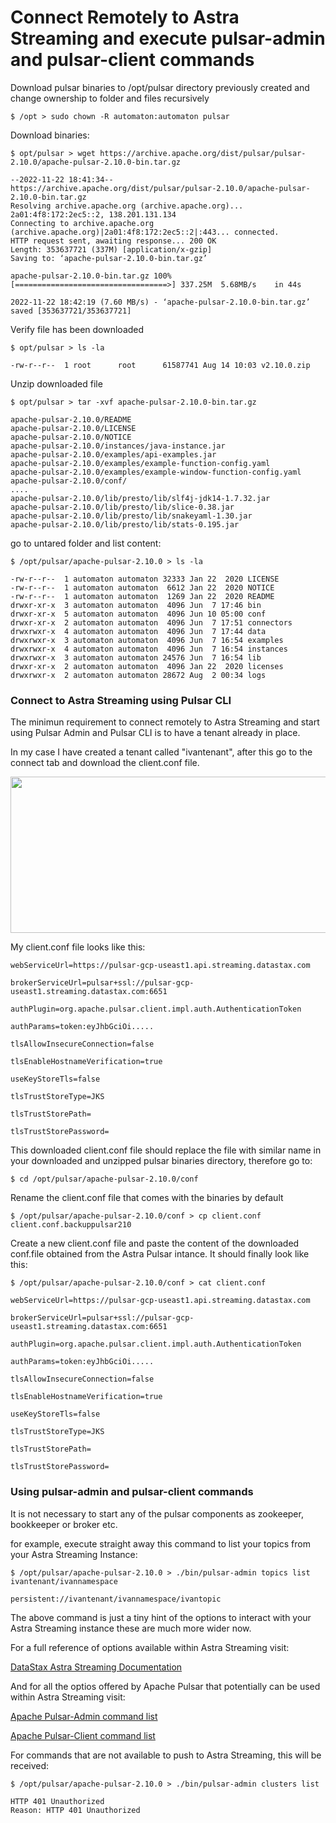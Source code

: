# Connect Remotely to Astra Streaming and execute pulsar-admin and pulsar-client commands


Download pulsar binaries to /opt/pulsar directory previously created and change ownership to folder and files recursively
```
$ /opt > sudo chown -R automaton:automaton pulsar
```
Download binaries:
```
$ opt/pulsar > wget https://archive.apache.org/dist/pulsar/pulsar-2.10.0/apache-pulsar-2.10.0-bin.tar.gz
```
```
--2022-11-22 18:41:34--  https://archive.apache.org/dist/pulsar/pulsar-2.10.0/apache-pulsar-2.10.0-bin.tar.gz
Resolving archive.apache.org (archive.apache.org)... 2a01:4f8:172:2ec5::2, 138.201.131.134
Connecting to archive.apache.org (archive.apache.org)|2a01:4f8:172:2ec5::2|:443... connected.
HTTP request sent, awaiting response... 200 OK
Length: 353637721 (337M) [application/x-gzip]
Saving to: ‘apache-pulsar-2.10.0-bin.tar.gz’

apache-pulsar-2.10.0-bin.tar.gz 100%[==================================>] 337.25M  5.68MB/s    in 44s

2022-11-22 18:42:19 (7.60 MB/s) - ‘apache-pulsar-2.10.0-bin.tar.gz’ saved [353637721/353637721]

```
Verify file has been downloaded
```
$ opt/pulsar > ls -la
```
```
-rw-r--r--  1 root      root      61587741 Aug 14 10:03 v2.10.0.zip
```

Unzip downloaded file
```
$ opt/pulsar > tar -xvf apache-pulsar-2.10.0-bin.tar.gz
```
```
apache-pulsar-2.10.0/README
apache-pulsar-2.10.0/LICENSE
apache-pulsar-2.10.0/NOTICE
apache-pulsar-2.10.0/instances/java-instance.jar
apache-pulsar-2.10.0/examples/api-examples.jar
apache-pulsar-2.10.0/examples/example-function-config.yaml
apache-pulsar-2.10.0/examples/example-window-function-config.yaml
apache-pulsar-2.10.0/conf/
....
apache-pulsar-2.10.0/lib/presto/lib/slf4j-jdk14-1.7.32.jar
apache-pulsar-2.10.0/lib/presto/lib/slice-0.38.jar
apache-pulsar-2.10.0/lib/presto/lib/snakeyaml-1.30.jar
apache-pulsar-2.10.0/lib/presto/lib/stats-0.195.jar
```

go to untared folder and list content:
```
$ /opt/pulsar/apache-pulsar-2.10.0 > ls -la
```
```
-rw-r--r--  1 automaton automaton 32333 Jan 22  2020 LICENSE
-rw-r--r--  1 automaton automaton  6612 Jan 22  2020 NOTICE
-rw-r--r--  1 automaton automaton  1269 Jan 22  2020 README
drwxr-xr-x  3 automaton automaton  4096 Jun  7 17:46 bin
drwxr-xr-x  5 automaton automaton  4096 Jun 10 05:00 conf
drwxr-xr-x  2 automaton automaton  4096 Jun  7 17:51 connectors
drwxrwxr-x  4 automaton automaton  4096 Jun  7 17:44 data
drwxrwxr-x  3 automaton automaton  4096 Jun  7 16:54 examples
drwxrwxr-x  4 automaton automaton  4096 Jun  7 16:54 instances
drwxrwxr-x  3 automaton automaton 24576 Jun  7 16:54 lib
drwxr-xr-x  2 automaton automaton  4096 Jan 22  2020 licenses
drwxrwxr-x  2 automaton automaton 28672 Aug  2 00:34 logs
```


### Connect to Astra Streaming using Pulsar CLI


The minimun requirement to connect remotely to Astra Streaming and start using Pulsar Admin and Pulsar CLI is to have a tenant already in place.

In my case I have created a tenant called "ivantenant", after this go to the connect tab and download the client.conf file.


<p align="center">
<img width="900" height="250" src="https://user-images.githubusercontent.com/67383481/184938117-6ced728b-9139-4976-85b7-c63df79d5ce5.png">
</p>


My client.conf file looks like this:

```
webServiceUrl=https://pulsar-gcp-useast1.api.streaming.datastax.com

brokerServiceUrl=pulsar+ssl://pulsar-gcp-useast1.streaming.datastax.com:6651

authPlugin=org.apache.pulsar.client.impl.auth.AuthenticationToken

authParams=token:eyJhbGciOi.....

tlsAllowInsecureConnection=false

tlsEnableHostnameVerification=true

useKeyStoreTls=false

tlsTrustStoreType=JKS

tlsTrustStorePath=

tlsTrustStorePassword=
```

This downloaded client.conf file should replace the file with similar name in your downloaded and unzipped pulsar binaries directory, therefore go to:

```
$ cd /opt/pulsar/apache-pulsar-2.10.0/conf
```

Rename the client.conf file that comes with the binaries by default
```
$ /opt/pulsar/apache-pulsar-2.10.0/conf > cp client.conf client.conf.backuppulsar210
```
Create a new client.conf file and paste the content of the downloaded conf.file obtained from the Astra Pulsar intance. It should finally look like this: 
```
$ /opt/pulsar/apache-pulsar-2.10.0/conf > cat client.conf
```
```
webServiceUrl=https://pulsar-gcp-useast1.api.streaming.datastax.com

brokerServiceUrl=pulsar+ssl://pulsar-gcp-useast1.streaming.datastax.com:6651

authPlugin=org.apache.pulsar.client.impl.auth.AuthenticationToken

authParams=token:eyJhbGciOi.....

tlsAllowInsecureConnection=false

tlsEnableHostnameVerification=true

useKeyStoreTls=false

tlsTrustStoreType=JKS

tlsTrustStorePath=

tlsTrustStorePassword=
```

### Using pulsar-admin and pulsar-client commands

It is not necessary to start any of the pulsar components as zookeeper, bookkeeper or broker etc.


for example, execute straight away this command to list your topics from your Astra Streaming Instance:
```
$ /opt/pulsar/apache-pulsar-2.10.0 > ./bin/pulsar-admin topics list ivantenant/ivannamespace
```
```
persistent://ivantenant/ivannamespace/ivantopic
```

The above command is just a tiny hint of the options to interact with your Astra Streaming instance these are much more wider now.

For a full reference of options available within Astra Streaming visit:

[DataStax Astra Streaming Documentation](https://docs.datastax.com/en/astra-streaming/docs/astream-quick-start.html#use-pulsar-tools)

And for all the optios offered by Apache Pulsar that potentially can be used within Astra Streaming visit:

[Apache Pulsar-Admin command list](https://pulsar.apache.org/tools/pulsar-admin/2.10.0-SNAPSHOT/)


[Apache Pulsar-Client command list](https://pulsar.apache.org/docs/next/reference-cli-tools#pulsar-client)


For commands that are not available to push to Astra Streaming, this will be received:
```
$ /opt/pulsar/apache-pulsar-2.10.0 > ./bin/pulsar-admin clusters list
```
```
HTTP 401 Unauthorized
Reason: HTTP 401 Unauthorized
```
